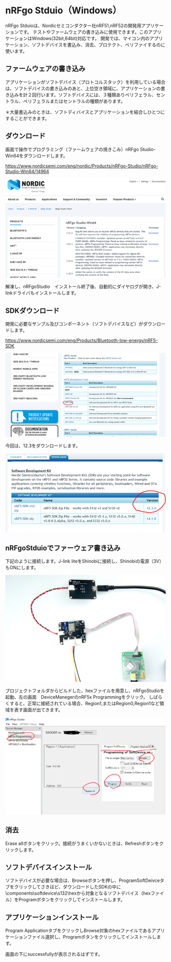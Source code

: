 # nRFgo Stduio（Windows）

nRFgo Stduioは、Nordicセミコンダクター社nRF51,nRF52の開発用アプリケーションです。
テストやファームウェアの書き込みに使用できます。このアプリケーションはWindows(32bit,64bit)対応です。
開発では、マイコン内のアプリケーション、ソフトデバイスを書込み、消去、プロテクト、ベリファイするのに使います。

## ファームウェアの書き込み

アプリケーションがソフトデバイス（プロトコルスタック）を利用している場合は、ソフトデバイスの書き込みのあと、上位空き領域に、アプリケーションの書き込みを計２回行います。ソフトデバイスには、３種類ありペリフェラル、セントラル、ペリフェラルまたはセントラルの種類があります。

＊大量書込みのときは、ソフトディバイスとアプリケーションを結合しひとつにすることができます。

## ダウンロード

画面で操作でプログラミング（ファームウェアの焼きこみ）nRFgo Studio-Win64をダウンロードします。

https://www.nordicsemi.com/eng/nordic/Products/nRFgo-Studio/nRFgo-Studio-Win64/14964

![NRFGO](../img/NRF_GO/download.png)

解凍し、nRFgoStudio　インストール終了後、自動的にダイヤログが開き、J-linkドライバもインストールします。

## SDKダウンロード

開発に必要なサンプル及びコンポーネント（ソフトデバイスなど）がダウンロードします。

https://www.nordicsemi.com/eng/Products/Bluetooth-low-energy/nRF5-SDK

![NRFGO](../img/NRF_GO/sdk_download.png)

今回は、12.3をダウンロードします。

![NRFGO](../img/NRF_GO/DownloadSDK123.PNG)

## nRFgoStduioでファーウェア書き込み

下記のように接続します。J-link liteをShinobiに接続し、Shinobiの電源（3V）もONにします。

![NRFGO](../img/NRF_GO/Connect.JPG)

プロジェクトフォルダからビルドした、hexファイルを用意し、nRFgoStudioを起動、左の画面　DeviceManegerのnRF5x Programmingをクリック。
しばらくすると、正常に接続されている場合、Region1,またはRegion0,Region1など領域を表す画面が出てきます。

![NRFGO](../img/NRF_GO/Write.png)

## 消去

Erase allボタンをクリック。接続がうまくいかないときは、Refreshボタンをクリックします。

## ソフトデバイスインストール

ソフトデバイスが必要な場合は、Browseボタンを押し、ProgramSoftDeivceタブをクリックしてさきほど、ダウンロードしたSDKの中に\components\softdevice\s132\hexから対象となるソフトデバイス（hexファイル）をProgramボタンをクリックしてインストールします。

## アプリケーションインストール

Program ApplicationタブをクリックしBrowse対象のhexファイルであるアプリケーションファイル選択し、Programボタンをクリックしてインストールします。

画面の下にsuccessfullyが表示されるはずです。
